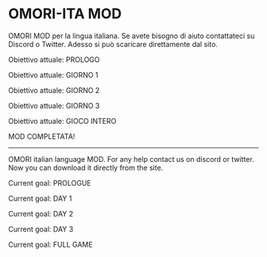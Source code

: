 # OMORI-ITA MOD

OMORI MOD per la lingua italiana. Se avete bisogno di aiuto contattateci su Discord o Twitter. 
Adesso si può scaricare direttamente dal sito.

Obiettivo attuale: PROLOGO

Obiettivo attuale: GIORNO 1

Obiettivo attuale: GIORNO 2

Obiettivo attuale: GIORNO 3

Obiettivo attuale: GIOCO INTERO

MOD COMPLETATA!

____________________________________________________________________________________________________________________________________________________

OMORI italian language MOD. For any help contact us on discord or twitter. 
Now you can download it directly from the site.

Current goal: PROLOGUE

Current goal: DAY 1

Current goal: DAY 2

Current goal: DAY 3

Current goal: FULL GAME
